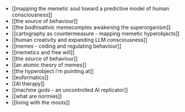 - [[mapping the memetic soul toward a predictive model of human consciousness]]
- [[the source of behaviour]]
- [[the bodhisattvic memecomplex awakening the superorganism]]
- [[cartography as countermeasure - mapping memetic hyperobjects]]
- [[human creativity and expanding LLM consciousness]]
- [[memes - coding and regulating behaviour]]
- [[memetics and free will]]
- [[the source of behaviour]]
- [[an atomic theory of memes]]
- [[the hyperobject i'm pointing at]]
- [[euformatics]]
- [[AI therapy]]
- [[machine gods - an uncontrolled AI replicator]]
- [[what are normies]]
- [[living with the moots]]